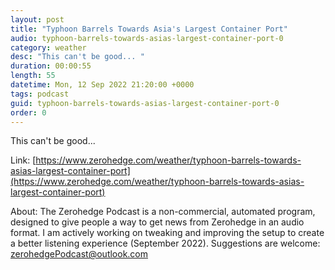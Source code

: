 ```yaml
---
layout: post
title: "Typhoon Barrels Towards Asia's Largest Container Port"
audio: typhoon-barrels-towards-asias-largest-container-port-0
category: weather
desc: "This can't be good... "
duration: 00:00:55
length: 55
datetime: Mon, 12 Sep 2022 21:20:00 +0000
tags: podcast
guid: typhoon-barrels-towards-asias-largest-container-port-0
order: 0
---
```

This can't be good... 

Link: [https://www.zerohedge.com/weather/typhoon-barrels-towards-asias-largest-container-port](https://www.zerohedge.com/weather/typhoon-barrels-towards-asias-largest-container-port)

About: The Zerohedge Podcast is a non-commercial, automated program, designed to give people a way to get news from Zerohedge in an audio format.  I am actively working on tweaking and improving the setup to create a better listening experience (September 2022).  Suggestions are welcome: [zerohedgePodcast@outlook.com](mailto:zerohedgePodcast@outlook.com)